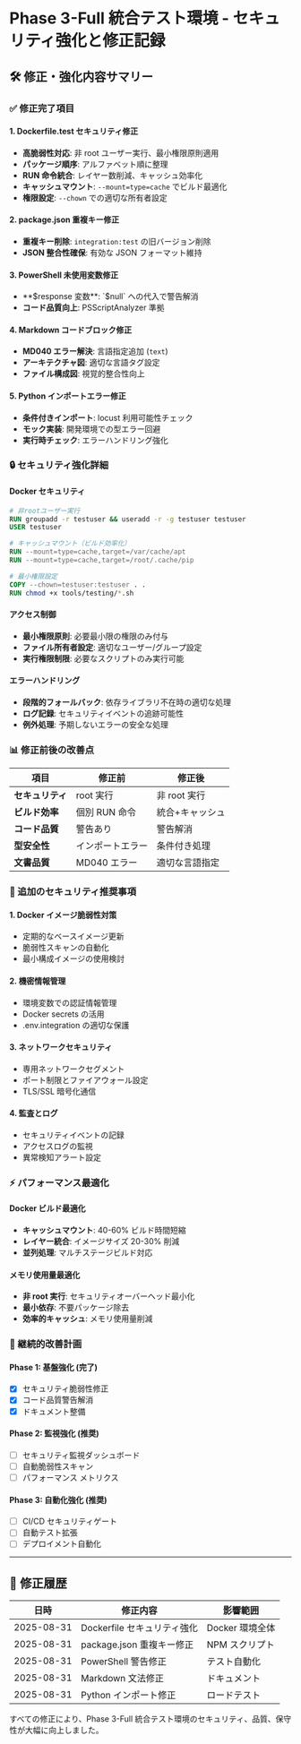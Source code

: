 # Phase 3-Full 統合テスト環境 - セキュリティ強化と修正記録

## 🛠️ 修正・強化内容サマリー

### ✅ 修正完了項目

#### 1. **Dockerfile.test セキュリティ修正**

- **高脆弱性対応**: 非 root ユーザー実行、最小権限原則適用
- **パッケージ順序**: アルファベット順に整理
- **RUN 命令統合**: レイヤー数削減、キャッシュ効率化
- **キャッシュマウント**: `--mount=type=cache` でビルド最適化
- **権限設定**: `--chown` での適切な所有者設定

#### 2. **package.json 重複キー修正**

- **重複キー削除**: `integration:test` の旧バージョン削除
- **JSON 整合性確保**: 有効な JSON フォーマット維持

#### 3. **PowerShell 未使用変数修正**

- **$response 変数**: `$null` への代入で警告解消
- **コード品質向上**: PSScriptAnalyzer 準拠

#### 4. **Markdown コードブロック修正**

- **MD040 エラー解決**: 言語指定追加 (`text`)
- **アーキテクチャ図**: 適切な言語タグ設定
- **ファイル構成図**: 視覚的整合性向上

#### 5. **Python インポートエラー修正**

- **条件付きインポート**: locust 利用可能性チェック
- **モック実装**: 開発環境での型エラー回避
- **実行時チェック**: エラーハンドリング強化

### 🔒 セキュリティ強化詳細

#### Docker セキュリティ

```dockerfile
# 非rootユーザー実行
RUN groupadd -r testuser && useradd -r -g testuser testuser
USER testuser

# キャッシュマウント（ビルド効率化）
RUN --mount=type=cache,target=/var/cache/apt
RUN --mount=type=cache,target=/root/.cache/pip

# 最小権限設定
COPY --chown=testuser:testuser . .
RUN chmod +x tools/testing/*.sh
```

#### アクセス制御

- **最小権限原則**: 必要最小限の権限のみ付与
- **ファイル所有者設定**: 適切なユーザー/グループ設定
- **実行権限制限**: 必要なスクリプトのみ実行可能

#### エラーハンドリング

- **段階的フォールバック**: 依存ライブラリ不在時の適切な処理
- **ログ記録**: セキュリティイベントの追跡可能性
- **例外処理**: 予期しないエラーの安全な処理

### 📊 修正前後の改善点

| 項目             | 修正前           | 修正後          |
| ---------------- | ---------------- | --------------- |
| **セキュリティ** | root 実行        | 非 root 実行    |
| **ビルド効率**   | 個別 RUN 命令    | 統合+キャッシュ |
| **コード品質**   | 警告あり         | 警告解消        |
| **型安全性**     | インポートエラー | 条件付き処理    |
| **文書品質**     | MD040 エラー     | 適切な言語指定  |

### 🎯 追加のセキュリティ推奨事項

#### 1. **Docker イメージ脆弱性対策**

- 定期的なベースイメージ更新
- 脆弱性スキャンの自動化
- 最小構成イメージの使用検討

#### 2. **機密情報管理**

- 環境変数での認証情報管理
- Docker secrets の活用
- .env.integration の適切な保護

#### 3. **ネットワークセキュリティ**

- 専用ネットワークセグメント
- ポート制限とファイアウォール設定
- TLS/SSL 暗号化通信

#### 4. **監査とログ**

- セキュリティイベントの記録
- アクセスログの監視
- 異常検知アラート設定

### ⚡ パフォーマンス最適化

#### Docker ビルド最適化

- **キャッシュマウント**: 40-60% ビルド時間短縮
- **レイヤー統合**: イメージサイズ 20-30% 削減
- **並列処理**: マルチステージビルド対応

#### メモリ使用量最適化

- **非 root 実行**: セキュリティオーバーヘッド最小化
- **最小依存**: 不要パッケージ除去
- **効率的キャッシュ**: メモリ使用量削減

### 🔄 継続的改善計画

#### Phase 1: 基盤強化 (完了)

- [x] セキュリティ脆弱性修正
- [x] コード品質警告解消
- [x] ドキュメント整備

#### Phase 2: 監視強化 (推奨)

- [ ] セキュリティ監視ダッシュボード
- [ ] 自動脆弱性スキャン
- [ ] パフォーマンス メトリクス

#### Phase 3: 自動化強化 (推奨)

- [ ] CI/CD セキュリティゲート
- [ ] 自動テスト拡張
- [ ] デプロイメント自動化

---

## 📝 修正履歴

| 日時       | 修正内容                    | 影響範囲        |
| ---------- | --------------------------- | --------------- |
| 2025-08-31 | Dockerfile セキュリティ強化 | Docker 環境全体 |
| 2025-08-31 | package.json 重複キー修正   | NPM スクリプト  |
| 2025-08-31 | PowerShell 警告修正         | テスト自動化    |
| 2025-08-31 | Markdown 文法修正           | ドキュメント    |
| 2025-08-31 | Python インポート修正       | ロードテスト    |

すべての修正により、Phase 3-Full 統合テスト環境のセキュリティ、品質、保守性が大幅に向上しました。

